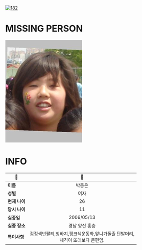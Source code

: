 [![182](https://img.shields.io/badge/%EC%8B%A4%EC%A2%85%EC%8B%A0%EA%B3%A0%EB%8A%94%20%EA%B5%AD%EB%B2%88%EC%97%86%EC%9D%B4-182-blue)](http://safe182.go.kr/index.do)

# MISSING PERSON

<img src="./missing_person.jpg">

# INFO

|🔑|💎|
|--|:--:|
|**이름**|박동은|
|**성별**|여자|
|**현재 나이**|26|
|**당시 나이**|11|
|**실종일**|2006/05/13|
|**실종 장소**|경남 양산 홍승 |
|**특이사항**|검정색반팔티,청바지,핑크색운동화,앞니가돌출  단발머리,</br>체격이 또래보다 큰편임.|
